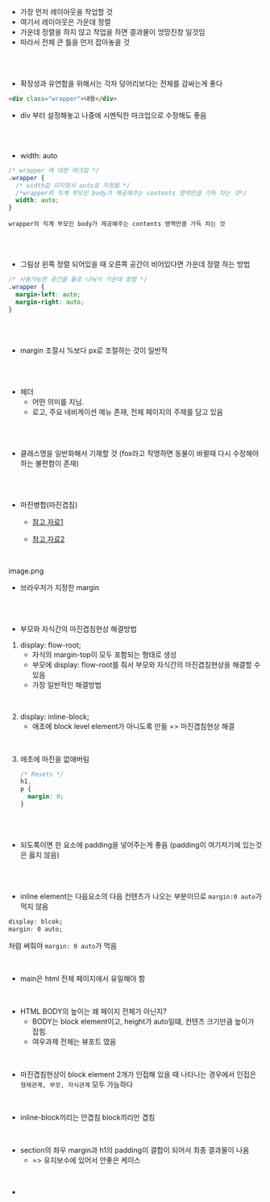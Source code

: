 - 가장 먼저 레이아웃을 작업할 것
- 여기서 레이아웃은 가운데 정렬
- 가운데 정렬을 하지 않고 작업을 하면 결과물이 엉망진창 일것임
- 따라서 전체 큰 틀을 먼저 잡아놓을 것

<br><br>

- 확장성과 유연함을 위해서는 각자 덩어리보다는 전체를 감싸는게 좋다

```html
<div class="wrapper">내용</div>
```

- div 부터 설정해놓고 나중에 시멘틱한 마크업으로 수정해도 좋음

<br><br>

- width: auto<br>

```CSS
/* wrapper 에 대한 마크업 */
.wrapper {
  /* width값 미지정시 auto로 지정됨 */
  /*wrapper의 직계 부모인 body가 제공해주는 contents 영역만큼 가득 차는 것*/
  width: auto;
}
```

`wrapper의 직계 부모인 body가 제공해주는 contents 영역만큼 가득 차는 것`

<br><br>

- 그림상 왼쪽 정렬 되어있을 때 오른쪽 공간이 비어있다면 가운데 정렬 하는 방법

```css
/* 사용가능한 공간을 둘로 나눠서 가운데 정렬 */
.wrapper {
  margin-left: auto;
  margin-right: auto;
}
```

<br><br>

- margin 조절시 %보다 px로 조절하는 것이 일반적

<br><br>

- 헤더
  - 어떤 의미를 지님.
  - 로고, 주요 네비게이션 메뉴 존재, 전체 페이지의 주제를 담고 있음

<br><br>

- 클래스명을 일반화해서 기재할 것
  (fox라고 작명하면 동물이 바뀔때 다시 수정해야하는 불편함이 존재)

<br><br>

- 마진병합(마진겹침)

  - [참고 자료1](https://thebook.io/006943/ch03/07/03/)

  - [참고 자료2](https://www.youtube.com/watch?v=c19Mjg-ivxc)

<br>

image.png

- 브라우저가 지정한 margin

<br><br>

- 부모와 자식간의 마진겹침현상 해결방법

1. display: flow-root;
   - 자식의 margin-top이 모두 포함되는 형태로 생성
   - 부모에 display: flow-root를 줘서 부모와 자식간의 마진겹침현상을 해결할 수 있음
   - 가장 일반적인 해결방법

<br>

2. display: inline-block;
   - 애초에 block level element가 아니도록 만듦 => 마진겹침현상 해결

<br>

3. 애초에 마진을 없애버림

   ```css
   /* Resets */
   h1,
   p {
     margin: 0;
   }
   ```

<br><br>

- 되도록이면 한 요소에 padding을 넣어주는게 좋음 (padding이 여기저기에 있는것은 옳지 않음)

<br><br>

- inline element는 다음요소의 다음 컨텐츠가 나오는 부분이므로 `margin:0 auto`가 먹지 않음<br>

```css
display: blcok;
margin: 0 auto;
```

처럼 써줘야 `margin: 0 auto`가 먹음

<br>

- main은 html 전체 페이지에서 유일해야 함

<br>

- HTML BODY의 높이는 왜 페이지 전체가 아닌지?
  - BODY는 block element이고, height가 auto일떄, 컨텐츠 크기만큼 높이가 잡힘.
  - 여우과제 전체는 뷰포트 였음

<br>

- 마진겹침현상이 block element 2개가 인접해 있을 때 나타나는 경우에서 인접은 `형제관계, 부모, 자식관계` 모두 가능하다

<br>

- inline-block끼리는 안겹침 block끼리만 겹침

<br>

- section의 좌우 margin과 h1의 padding이 결합이 되어서 최종 결과물이 나옴
  - => 유지보수에 있어서 안좋은 케이스

<br>

-

